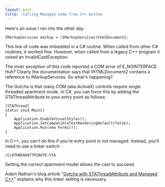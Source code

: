 ```yaml
---
layout: post
title: 'Calling Managed Code from C++ Gotcha'
---
```

Here's an issue I ran into the other day.
    
    IMarkupServices markup = (IMarkupServices)htmlDocument2;

This line of code was imbedded in a C# routine. When called from other C# routines, it worked fine. However, when called from a legacy C++ program it raised an InvalidCastException.

The inner exception of this code reported a COM error of E_NOINTERFACE. Huh? Clearly the documentation says that IHTMLDocument2 contains a reference to IMarkupServices. So what's happening?

The Gotcha is that many COM (aka ActiveX) controls require single threaded apartment mode. In C#, you can force this by adding the STAThreadAttribute to your entry point as follows:
    
    [STAThread]
    static void Main()
    {
        Application.EnableVisualStyles();
        Application.SetCompatibleTextRenderingDefault(false);
        Application.Run(new Form1());
    }

In C++, you can't do this if you're entry point is not managed. Instead, you'll need to use a linker switch:
    
    /CLRTHREADATTRIBUTE:STA

Setting the correct apartment model allows the cast to succeed.

Adam Nathan's blog article "[Gotcha with STAThreadAttribute and Managed C++](http://blogs.msdn.com/adam_nathan/archive/2003/07/18/56727.aspx)" explains why this linker setting is necessary.
